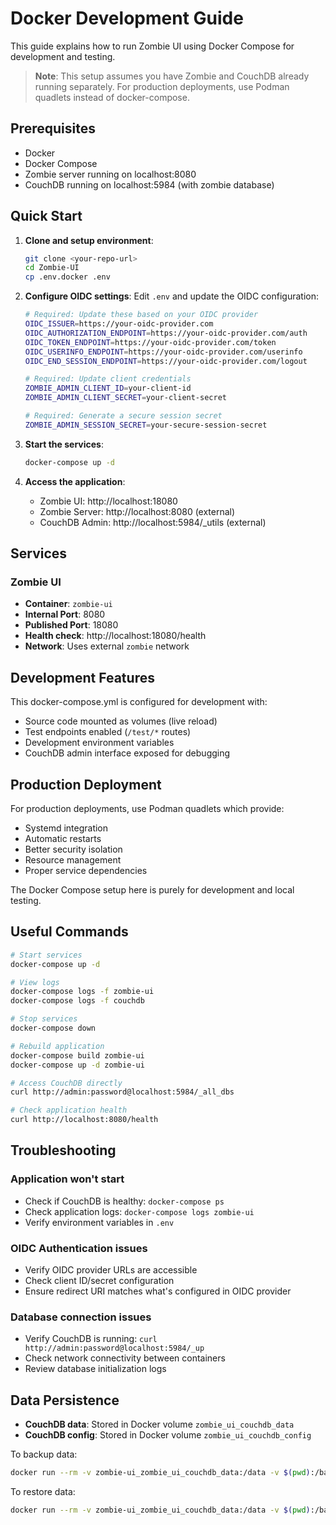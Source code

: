 # Docker Development Guide

This guide explains how to run Zombie UI using Docker Compose for development and testing.

> **Note**: This setup assumes you have Zombie and CouchDB already running separately. For production deployments, use Podman quadlets instead of docker-compose.

## Prerequisites

- Docker
- Docker Compose
- Zombie server running on localhost:8080
- CouchDB running on localhost:5984 (with zombie database)

## Quick Start

1. **Clone and setup environment**:
   ```bash
   git clone <your-repo-url>
   cd Zombie-UI
   cp .env.docker .env
   ```

2. **Configure OIDC settings**:
   Edit `.env` and update the OIDC configuration:
   ```bash
   # Required: Update these based on your OIDC provider
   OIDC_ISSUER=https://your-oidc-provider.com
   OIDC_AUTHORIZATION_ENDPOINT=https://your-oidc-provider.com/auth
   OIDC_TOKEN_ENDPOINT=https://your-oidc-provider.com/token
   OIDC_USERINFO_ENDPOINT=https://your-oidc-provider.com/userinfo
   OIDC_END_SESSION_ENDPOINT=https://your-oidc-provider.com/logout

   # Required: Update client credentials
   ZOMBIE_ADMIN_CLIENT_ID=your-client-id
   ZOMBIE_ADMIN_CLIENT_SECRET=your-client-secret

   # Required: Generate a secure session secret
   ZOMBIE_ADMIN_SESSION_SECRET=your-secure-session-secret
   ```

3. **Start the services**:
   ```bash
   docker-compose up -d
   ```

4. **Access the application**:
   - Zombie UI: http://localhost:18080
   - Zombie Server: http://localhost:8080 (external)
   - CouchDB Admin: http://localhost:5984/_utils (external)

## Services

### Zombie UI
- **Container**: `zombie-ui`
- **Internal Port**: 8080
- **Published Port**: 18080
- **Health check**: http://localhost:18080/health
- **Network**: Uses external `zombie` network

## Development Features

This docker-compose.yml is configured for development with:
- Source code mounted as volumes (live reload)
- Test endpoints enabled (`/test/*` routes)
- Development environment variables
- CouchDB admin interface exposed for debugging

## Production Deployment

For production deployments, use Podman quadlets which provide:
- Systemd integration
- Automatic restarts
- Better security isolation
- Resource management
- Proper service dependencies

The Docker Compose setup here is purely for development and local testing.

## Useful Commands

```bash
# Start services
docker-compose up -d

# View logs
docker-compose logs -f zombie-ui
docker-compose logs -f couchdb

# Stop services
docker-compose down

# Rebuild application
docker-compose build zombie-ui
docker-compose up -d zombie-ui

# Access CouchDB directly
curl http://admin:password@localhost:5984/_all_dbs

# Check application health
curl http://localhost:8080/health
```

## Troubleshooting

### Application won't start
- Check if CouchDB is healthy: `docker-compose ps`
- Check application logs: `docker-compose logs zombie-ui`
- Verify environment variables in `.env`

### OIDC Authentication issues
- Verify OIDC provider URLs are accessible
- Check client ID/secret configuration
- Ensure redirect URI matches what's configured in OIDC provider

### Database connection issues
- Verify CouchDB is running: `curl http://admin:password@localhost:5984/_up`
- Check network connectivity between containers
- Review database initialization logs

## Data Persistence

- **CouchDB data**: Stored in Docker volume `zombie_ui_couchdb_data`
- **CouchDB config**: Stored in Docker volume `zombie_ui_couchdb_config`

To backup data:
```bash
docker run --rm -v zombie-ui_zombie_ui_couchdb_data:/data -v $(pwd):/backup alpine tar czf /backup/couchdb-backup.tar.gz /data
```

To restore data:
```bash
docker run --rm -v zombie-ui_zombie_ui_couchdb_data:/data -v $(pwd):/backup alpine tar xzf /backup/couchdb-backup.tar.gz -C /
```